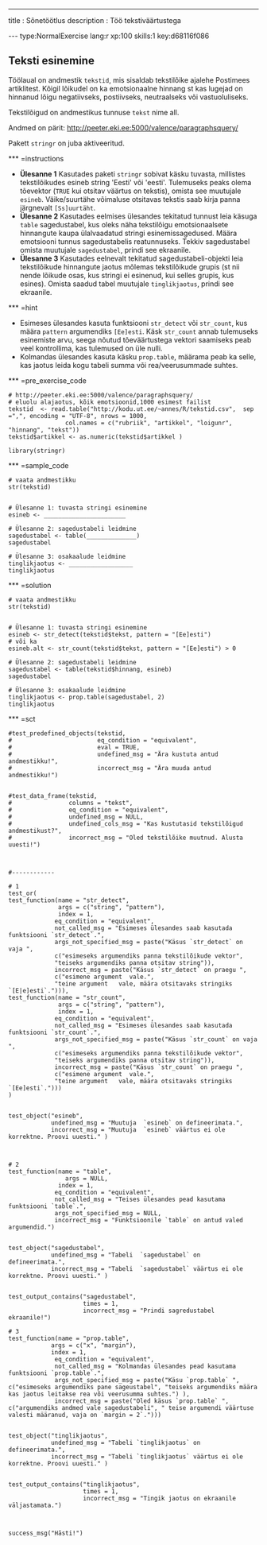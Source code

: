 ---
title       : Sõnetöötlus
description : Töö tekstiväärtustega

--- type:NormalExercise lang:r xp:100 skills:1 key:d68116f086
## Teksti esinemine

Töölaual on andmestik `tekstid`, mis sisaldab tekstilõike ajalehe Postimees artiklitest. Kõigil lõikudel on ka emotsionaalne hinnang st kas lugejad on hinnanud lõigu negatiivseks, postiivseks, neutraalseks või vastuoluliseks.

Tekstilõigud on andmestikus tunnuse `tekst` nime all.

Andmed on pärit: http://peeter.eki.ee:5000/valence/paragraphsquery/


Pakett `stringr` on juba aktiveeritud.




*** =instructions
- **Ülesanne 1** Kasutades paketi `stringr` sobivat käsku tuvasta, millistes tekstilõikudes esineb string 'Eesti' või 'eesti'. Tulemuseks peaks olema tõevektor (`TRUE` kui otsitav väärtus on tekstis), omista see muutujale `esineb`. Väike/suurtähe võimaluse otsitavas tekstis saab kirja panna järgnevalt `[Ss]uurtäht`.
- **Ülesanne 2** Kasutades eelmises ülesandes tekitatud tunnust leia käsuga `table` sagedustabel, kus oleks näha tekstilõigu emotsionaalsete hinnangute kaupa ülalvaadatud stringi esinemissagedused.
Määra emotsiooni tunnus sagedustabelis reatunnuseks. Tekkiv sagedustabel omista muutujale `sagedustabel`, prindi see ekraanile.
- **Ülesanne 3** Kasutades eelnevalt tekitatud sagedustabeli-objekti leia tekstilõikude hinnangute jaotus mõlemas tekstilõikude grupis (st nii nende lõikude osas, kus stringi ei esinenud, kui selles grupis, kus esines). Omista saadud tabel muutujale `tinglikjaotus`, prindi see ekraanile.

*** =hint
- Esimeses ülesandes kasuta funktsiooni `str_detect` või  `str_count`, kus määra `pattern` argumendiks `[Ee]esti`. Käsk `str_count` annab tulemuseks esinemiste arvu, seega nõutud tõeväärtustega vektori saamiseks peab veel kontrollima, kas tulemused on üle nulli.
- Kolmandas ülesandes kasuta käsku `prop.table`, määrama peab ka selle, kas jaotus leida kogu tabeli summa või rea/veerusummade suhtes.

*** =pre_exercise_code
```{r}
# http://peeter.eki.ee:5000/valence/paragraphsquery/
# eluolu alajaotus, kõik emotsioonid,1000 esimest failist
tekstid  <- read.table("http://kodu.ut.ee/~annes/R/tekstid.csv",  sep =",", encoding = "UTF-8", nrows = 1000,
                col.names = c("rubriik", "artikkel", "loigunr", "hinnang", "tekst"))
tekstid$artikkel <- as.numeric(tekstid$artikkel )

library(stringr)

```

*** =sample_code
```{r}
# vaata andmestikku
str(tekstid)


# Ülesanne 1: tuvasta stringi esinemine
esineb <- _______________________

# Ülesanne 2: sagedustabeli leidmine
sagedustabel <- table(______________)
sagedustabel

# Ülesanne 3: osakaalude leidmine
tinglikjaotus <- __________________
tinglikjaotus

```



*** =solution
```{r}
# vaata andmestikku
str(tekstid)


# Ülesanne 1: tuvasta stringi esinemine
esineb <- str_detect(tekstid$tekst, pattern = "[Ee]esti")
# või ka
esineb.alt <- str_count(tekstid$tekst, pattern = "[Ee]esti") > 0 

# Ülesanne 2: sagedustabeli leidmine
sagedustabel <- table(tekstid$hinnang, esineb)
sagedustabel

# Ülesanne 3: osakaalude leidmine
tinglikjaotus <- prop.table(sagedustabel, 2)
tinglikjaotus
```

*** =sct
```{r}
#test_predefined_objects(tekstid, 
#                        eq_condition = "equivalent",
#                        eval = TRUE,
#                        undefined_msg = "Ära kustuta antud andmestikku!", 
#                        incorrect_msg = "Ära muuda antud andmestikku!")


#test_data_frame(tekstid,
#                columns = "tekst",
#                eq_condition = "equivalent",
#                undefined_msg = NULL,
#                undefined_cols_msg = "Kas kustutasid tekstilõigud andmestikust?",
#                incorrect_msg = "Oled tekstilõike muutnud. Alusta uuesti!")



#------------

# 1
test_or(
test_function(name = "str_detect",
              args = c("string", "pattern"),
              index = 1,
             eq_condition = "equivalent",
             not_called_msg = "Esimeses ülesandes saab kasutada funktsiooni `str_detect`.",
             args_not_specified_msg = paste("Käsus `str_detect` on vaja ", 
             c("esimeseks argumendiks panna tekstilõikude vektor", 
             "teiseks argumendiks panna otsitav string")),
             incorrect_msg = paste("Käsus `str_detect` on praegu ", 
             c("esimene argument  vale.",
             "teine argument   vale, määra otsitavaks stringiks `[E|e]esti`."))), 
test_function(name = "str_count",
              args = c("string", "pattern"),
              index = 1,
             eq_condition = "equivalent",
             not_called_msg = "Esimeses ülesandes saab kasutada funktsiooni `str_count`.",
             args_not_specified_msg = paste("Käsus `str_count` on vaja ", 
             c("esimeseks argumendiks panna tekstilõikude vektor", 
             "teiseks argumendiks panna otsitav string")),
             incorrect_msg = paste("Käsus `str_count` on praegu ", 
             c("esimene argument  vale.",
             "teine argument   vale, määra otsitavaks stringiks `[Ee]esti`.")))
)


test_object("esineb", 
            undefined_msg = "Muutuja  `esineb` on defineerimata.",
            incorrect_msg = "Muutuja  `esineb` väärtus ei ole korrektne. Proovi uuesti." )



# 2
test_function(name = "table", 
                args = NULL,
              index = 1,
             eq_condition = "equivalent",
             not_called_msg = "Teises ülesandes pead kasutama funktsiooni `table`.",
             args_not_specified_msg = NULL,
             incorrect_msg = "Funktsioonile `table` on antud valed argumendid.")


test_object("sagedustabel", 
            undefined_msg = "Tabeli  `sagedustabel` on defineerimata.",
            incorrect_msg = "Tabeli  `sagedustabel` väärtus ei ole korrektne. Proovi uuesti." )


test_output_contains("sagedustabel",
                     times = 1,
                     incorrect_msg = "Prindi sagredustabel ekraanile!")

# 3
test_function(name = "prop.table", 
            args = c("x", "margin"),
            index = 1,
             eq_condition = "equivalent",
             not_called_msg = "Kolmandas ülesandes pead kasutama funktsiooni `prop.table`.",
             args_not_specified_msg = paste("Käsu `prop.table` ", c("esimeseks argumendiks pane sageustabel", "teiseks argumendiks määra kas jaotus leitakse rea või veerusumma suhtes.") ),
             incorrect_msg = paste("Oled käsus `prop.table` ", c("argumendiks andmed vale sagedustabeli", " teise argumendi väärtuse valesti määranud, vaja on `margin = 2`.")))


test_object("tinglikjaotus", 
            undefined_msg = "Tabeli `tinglikjaotus` on defineerimata.",
            incorrect_msg = "Tabeli `tinglikjaotus` väärtus ei ole korrektne. Proovi uuesti." )


test_output_contains("tinglikjaotus",
                     times = 1,
                     incorrect_msg = "Tingik jaotus on ekraanile väljastamata.")



success_msg("Hästi!")




```























